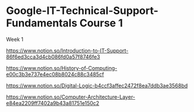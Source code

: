 # Google-IT-Technical-Support-Fundamentals Course 1

Week 1

https://www.notion.so/Introduction-to-IT-Support-86f6ed3cca3d4cb086fd0a57f8746fe3

https://www.notion.so/History-of-Computing-e00c3b3e737e4ec08b8024c88c3485cf

https://www.notion.so/Digital-Logic-b4ccf3affec2472f8ea7ddb3ae3568bd

https://www.notion.so/Computer-Architecture-Layer-e84ea2209ff7402a9b43a81751e150c2
